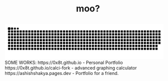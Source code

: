 <div id="user-content-toc">
  <ul align="center">
    <summary><h1 style="display: inline-block">moo?</h1></summary>
  </ul>
</div>


<div align="center">
  <img src="https://github.com/1999AZZAR/1999AZZAR/raw/readme/resources/grid-snake.svg" alt="snake">
</div>
SOME WORKS:
https://0x8t.github.io - Personal Portfolio
https://0x8t.github.io/calci-fork - advanced graphing calculator
https://ashishshakya.pages.dev - Portfolio for a friend.
